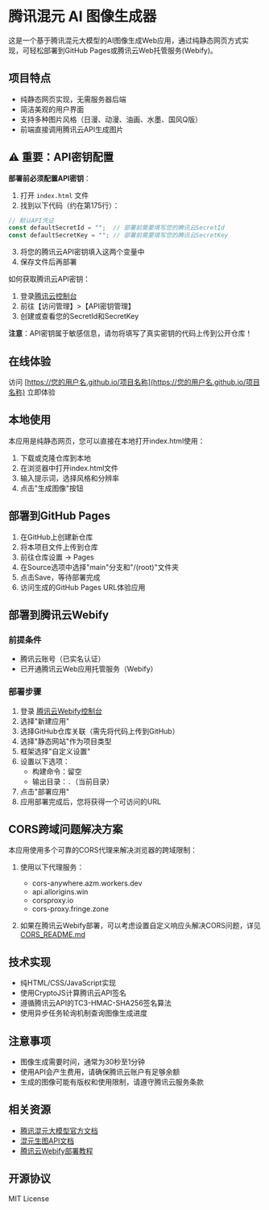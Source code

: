 # 腾讯混元 AI 图像生成器

这是一个基于腾讯混元大模型的AI图像生成Web应用，通过纯静态网页方式实现，可轻松部署到GitHub Pages或腾讯云Web托管服务(Webify)。

## 项目特点

- 纯静态网页实现，无需服务器后端
- 简洁美观的用户界面
- 支持多种图片风格（日漫、动漫、油画、水墨、国风Q版）
- 前端直接调用腾讯云API生成图片

## ⚠️ 重要：API密钥配置

**部署前必须配置API密钥**：

1. 打开 `index.html` 文件
2. 找到以下代码（约在第175行）：
```javascript
// 默认API凭证
const defaultSecretId = "";  // 部署前需要填写您的腾讯云SecretId
const defaultSecretKey = ""; // 部署前需要填写您的腾讯云SecretKey
```
3. 将您的腾讯云API密钥填入这两个变量中
4. 保存文件后再部署

如何获取腾讯云API密钥：
1. 登录[腾讯云控制台](https://console.cloud.tencent.com/)
2. 前往【访问管理】>【API密钥管理】
3. 创建或查看您的SecretId和SecretKey

**注意**：API密钥属于敏感信息，请勿将填写了真实密钥的代码上传到公开仓库！

## 在线体验

访问 [https://您的用户名.github.io/项目名称](https://您的用户名.github.io/项目名称) 立即体验

## 本地使用

本应用是纯静态网页，您可以直接在本地打开index.html使用：

1. 下载或克隆仓库到本地
2. 在浏览器中打开index.html文件
3. 输入提示词，选择风格和分辨率
4. 点击"生成图像"按钮

## 部署到GitHub Pages

1. 在GitHub上创建新仓库
2. 将本项目文件上传到仓库
3. 前往仓库设置 -> Pages
4. 在Source选项中选择"main"分支和"/(root)"文件夹
5. 点击Save，等待部署完成
6. 访问生成的GitHub Pages URL体验应用

## 部署到腾讯云Webify

### 前提条件

- 腾讯云账号（已实名认证）
- 已开通腾讯云Web应用托管服务（Webify）

### 部署步骤

1. 登录 [腾讯云Webify控制台](https://console.cloud.tencent.com/webify)
2. 选择"新建应用"
3. 选择GitHub仓库关联（需先将代码上传到GitHub）
4. 选择"静态网站"作为项目类型
5. 框架选择"自定义设置"
6. 设置以下选项：
   - 构建命令：留空
   - 输出目录：`.`（当前目录）
7. 点击"部署应用"
8. 应用部署完成后，您将获得一个可访问的URL

## CORS跨域问题解决方案

本应用使用多个可靠的CORS代理来解决浏览器的跨域限制：

1. 使用以下代理服务：
   - cors-anywhere.azm.workers.dev
   - api.allorigins.win
   - corsproxy.io
   - cors-proxy.fringe.zone

2. 如果在腾讯云Webify部署，可以考虑设置自定义响应头解决CORS问题，详见[CORS_README.md](./CORS_README.md)

## 技术实现

- 纯HTML/CSS/JavaScript实现
- 使用CryptoJS计算腾讯云API签名
- 遵循腾讯云API的TC3-HMAC-SHA256签名算法
- 使用异步任务轮询机制查询图像生成进度

## 注意事项

- 图像生成需要时间，通常为30秒至1分钟
- 使用API会产生费用，请确保腾讯云账户有足够余额
- 生成的图像可能有版权和使用限制，请遵守腾讯云服务条款

## 相关资源

- [腾讯混元大模型官方文档](https://cloud.tencent.com/document/product/1729)
- [混元生图API文档](https://cloud.tencent.com/document/product/1729/105969)
- [腾讯云Webify部署教程](https://cloud.tencent.com/document/product/1210)

## 开源协议

MIT License 